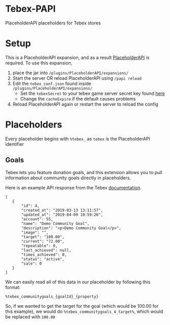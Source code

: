 # Tebex-PAPI
PlaceholderAPI placeholders for Tebex stores

# Setup
This is a PlaceholderAPI expansion, and as a result [PlaceholderAPI](https://www.spigotmc.org/resources/placeholderapi.6245/) is required.
To use this expansion,
1. place the jar into `/plugins/PlaceholderAPI/expansions/`
2. Start the server OR reload PlaceholderAPI using `/papi reload`
3. Edit the `tebex_conf.json` found inside `/plugins/PlaceholderAPI/expansions/`
    - Set the `tebexSecret` to your tebex game server secret key found [here](https://server.tebex.io/game-servers)
    - Change the `cacheExpire` if the default causes problems
4. Reload PlaceholderAPI again or restart the server to reload the config

# Placeholders
Every placeholder begins with `%tebex_` as `tebex` is the PlaceholderAPI identifier

## Goals
Tebex lets you feature donation goals, and this extension allows you to pull information about community goals directly in placeholders.

Here is an example API response from the Tebex [documentation](https://docs.tebex.io/plugin/endpoints/community-goals).

```
[
   {
       "id": 4,
       "created_at": "2019-03-13 13:11:57",
       "updated_at": "2019-04-09 10:59:26",
       "account": 55,
       "name": "Demo Community Goal",
       "description": "<p>Demo Community Goal</p>",
       "image": "",
       "target": "100.00",
       "current": "72.00",
       "repeatable": 0,
       "last_achieved": null,
       "times_achieved": 0,
       "status": "active",
       "sale": 0
   }
]
```
We can easily read all of this data in our placeholder by following this format:

```%tebex_communitygoals_{goalId}_{property}```

So, if we wanted to get the target for the goal (which would be 100.00 for this example), we would do `%tebex_communitygoals_4_target%`, which would be replaced with `100.00`